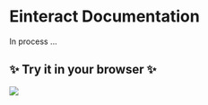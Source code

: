 # Einteract Documentation
In process ...

## ✨ Try it in your browser ✨

[![](https://jupyterlite.rtfd.io/en/latest/_static/badge.svg)](https://asaboor-gh.github.io/einteract-docs/lab/index.html?path=einteract.ipynb)


